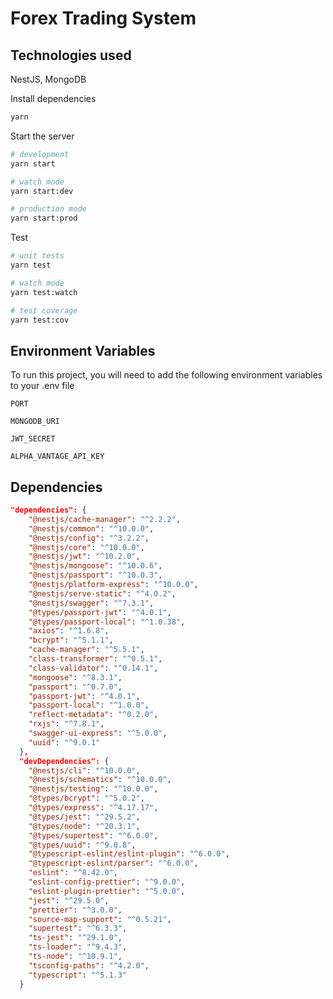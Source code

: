 # Forex Trading System

## Technologies used

NestJS, MongoDB



Install dependencies

```bash
yarn
```

Start the server

```bash
# development
yarn start

# watch mode
yarn start:dev

# production mode
yarn start:prod
```

Test

```bash
# unit tests
yarn test

# watch mode
yarn test:watch

# test coverage
yarn test:cov
```

## Environment Variables

To run this project, you will need to add the following environment variables to your .env file

`PORT`

`MONGODB_URI`

`JWT_SECRET`

`ALPHA_VANTAGE_API_KEY`

## Dependencies

```json
"dependencies": {
    "@nestjs/cache-manager": "^2.2.2",
    "@nestjs/common": "^10.0.0",
    "@nestjs/config": "^3.2.2",
    "@nestjs/core": "^10.0.0",
    "@nestjs/jwt": "^10.2.0",
    "@nestjs/mongoose": "^10.0.6",
    "@nestjs/passport": "^10.0.3",
    "@nestjs/platform-express": "^10.0.0",
    "@nestjs/serve-static": "^4.0.2",
    "@nestjs/swagger": "^7.3.1",
    "@types/passport-jwt": "^4.0.1",
    "@types/passport-local": "^1.0.38",
    "axios": "^1.6.8",
    "bcrypt": "^5.1.1",
    "cache-manager": "^5.5.1",
    "class-transformer": "^0.5.1",
    "class-validator": "^0.14.1",
    "mongoose": "^8.3.1",
    "passport": "^0.7.0",
    "passport-jwt": "^4.0.1",
    "passport-local": "^1.0.0",
    "reflect-metadata": "^0.2.0",
    "rxjs": "^7.8.1",
    "swagger-ui-express": "^5.0.0",
    "uuid": "^9.0.1"
  },
  "devDependencies": {
    "@nestjs/cli": "^10.0.0",
    "@nestjs/schematics": "^10.0.0",
    "@nestjs/testing": "^10.0.0",
    "@types/bcrypt": "^5.0.2",
    "@types/express": "^4.17.17",
    "@types/jest": "^29.5.2",
    "@types/node": "^20.3.1",
    "@types/supertest": "^6.0.0",
    "@types/uuid": "^9.0.8",
    "@typescript-eslint/eslint-plugin": "^6.0.0",
    "@typescript-eslint/parser": "^6.0.0",
    "eslint": "^8.42.0",
    "eslint-config-prettier": "^9.0.0",
    "eslint-plugin-prettier": "^5.0.0",
    "jest": "^29.5.0",
    "prettier": "^3.0.0",
    "source-map-support": "^0.5.21",
    "supertest": "^6.3.3",
    "ts-jest": "^29.1.0",
    "ts-loader": "^9.4.3",
    "ts-node": "^10.9.1",
    "tsconfig-paths": "^4.2.0",
    "typescript": "^5.1.3"
  }
```



